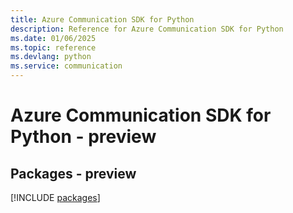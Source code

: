 ```yaml
---
title: Azure Communication SDK for Python
description: Reference for Azure Communication SDK for Python
ms.date: 01/06/2025
ms.topic: reference
ms.devlang: python
ms.service: communication
---
```

# Azure Communication SDK for Python - preview
## Packages - preview
[!INCLUDE [packages](communication-index.md)]